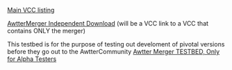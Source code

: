  [Main VCC listing](https://asdk.awtterspace.com/) 


[AwtterMerger Independent Download](https://theawtterverse.github.io/AwtterMerger/) (will be a VCC link to a VCC that contains ONLY the merger)



This testbed is for the purpose of testing out develoment of pivotal versions before they go out to the AwtterCommunity
[Awtter Merger TESTBED, Only for Alpha Testers](https://dubstepdragon.github.io/AwtterMerger-TESTBED/)




<!--
# VPM Package Template

Starter for making Packages, including automation for building and publishing them.

Once you're all set up, you'll be able to push changes to this repository and have .zip and .unitypackage versions automatically generated, and a listing made which works in the VPM for delivering updates for this package. If you want to make a listing with a variety of packages, check out our [template-package-listing](https://github.com/vrchat-community/template-package-listing) repo.

## ▶ Getting Started

* Press [![Use This Template](https://user-images.githubusercontent.com/737888/185467681-e5fdb099-d99f-454b-8d9e-0760e5a6e588.png)](https://github.com/vrchat-community/template-package/generate)
to start a new GitHub project based on this template.
  * Choose a fitting repository name and description.
  * Set the visibility to 'Public'. You can also choose 'Private' and change it later.
  * You don't need to select 'Include all branches.'
* Clone this repository locally using Git.
  * If you're unfamiliar with Git and GitHub, [visit GitHub's documentation](https://docs.github.com/en/get-started/quickstart/git-and-github-learning-resources) to learn more.
* Add the folder to Unity Hub and open it as a Unity Project.
* After opening the project, wait while the VPM resolver is downloaded and added to your project.
  * This gives you access to the VPM Package Maker and Package Resolver tools.

## 🚇 Migrating Assets Package
Full details at [Converting Assets to a VPM Package](https://vcc.docs.vrchat.com/guides/convert-unitypackage)

## ✏️ Working on Your Package

* Delete the "Packages/com.vrchat.demo-template" directory or reuse it for your own package.
  * If you reuse the package, don't forget to rename it!
* Update the `.gitignore` file in the "Packages" directory to include your package.
  * For example, change `!com.vrchat.demo-template` to `!com.username.package-name`.
  * `.gitignore` files normally *exclude* the contents of your "Packages" directory. This `.gitignore` in this template show how to *include* the demo package. You can easily change this out for your own package name.
* Open the Unity project and work on your package's files in your favorite code editor.
* When you're ready, commit and push your changes.
* Once you've set up the automation as described below, you can easily publish new versions.

## 🤖 Setting up the Automation

Create a repository variable with the name and value described below.
For details on how to create repository variables, see [Creating Configuration Variables for a Repository](https://docs.github.com/en/actions/learn-github-actions/variables#creating-configuration-variables-for-a-repository).
Make sure you are creating a **repository variable**, and not a **repository secret**.

* `PACKAGE_NAME`: the name of your package, like `com.vrchat.demo-template`.

Finally, go to the "Settings" page for your repo, then choose "Pages", and look for the heading "Build and deployment". Change the "Source" dropdown from "Deploy from a branch" to "GitHub Actions".

That's it!
Some other notes:
* We highly recommend you keep the existing folder structure of this template.
  * The root of the project should be a Unity project.
  * Your packages should be in the "Packages" directory.
  * If you deviate from this folder structure, you'll need to update the paths that assume your package is in the "Packages" directory on lines 24, 38, 41 and 57.
* If you want to store and generate your web files in a folder other than "Website" in the root, you can change the `listPublicDirectory` item [here in build-listing.yml](.github/workflows/build-listing.yml#L17).

## 🎉 Publishing a Release

You can make a release by running the [Build Release](.github/workflows/release.yml) action. The version specified in your `package.json` file will be used to define the version of the release.

## 📃 Rebuilding the Listing

Whenever you make a change to a release - manually publishing it, or manually creating, editing or deleting a release, the [Build Repo Listing](.github/workflows/build-listing.yml) action will make a new index of all the releases available, and publish them as a website hosted fore free on [GitHub Pages](https://pages.github.com/). This listing can be used by the VPM to keep your package up to date, and the generated index page can serve as a simple landing page with info for your package. The URL for your package will be in the format `https://username.github.io/repo-name`.

## 🏠 Customizing the Landing Page (Optional)

The action which rebuilds the listing also publishes a landing page. The source for this page is in `Website/index.html`. The automation system uses [Scriban](https://github.com/scriban/scriban) to fill in the objects like `{{ this }}` with information from the latest release's manifest, so it will stay up-to-date with the name, id and description that you provide there. You are welcome to modify this page however you want - just use the existing `{{ template.objects }}` to fill in that info wherever you like. The entire contents of your "Website" folder are published to your GitHub Page each time.

## 💻 Technical Stuff

You are welcome to make your own changes to the automation process to make it fit your needs, and you can create Pull Requests if you have some changes you think we should adopt. Here's some more info on the included automation:

### Build Release Action
[release.yml](/.github/workflows/release.yml)

This is a composite action combining a variety of existing GitHub Actions and some shell commands to create both a .zip of your Package and a .unitypackage. It creates a release which is named for the `version` in the `package.json` file found in your target Package, and publishes the zip, the unitypackage and the package.json file to this release.

### Build Repo Listing
[build-listing.yml](.github/workflows/build-listing.yml)

This is a composite action which builds a vpm-compatible [Repo Listing](https://vcc.docs.vrchat.com/vpm/repos) based on the releases you've created. In order to find all your releases and combine them into a listing, it checks out [another repository](https://github.com/vrchat-community/package-list-action) which has a [Nuke](https://nuke.build/) project which includes the VPM core lib to have access to its types and methods. This project will be expanded to include more functionality in the future - for now, the action just calls its `BuildRepoListing` target. -->
